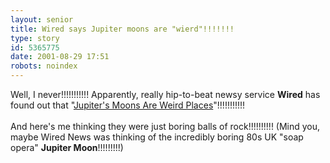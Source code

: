 ```yaml
---
layout: senior
title: Wired says Jupiter moons are "wierd"!!!!!!!
type: story
id: 5365775
date: 2001-08-29 17:51
robots: noindex
---
```

Well, I never!!!!!!!!!!! Apparently, really hip-to-beat newsy service <b>Wired</b> has found out that "<a href="http://www.wired.com/news/technology/0,1282,46271,00.html">Jupiter's Moons Are Weird Places</a>"!!!!!!!!!!!<br/> <br/>And here's me thinking they were just boring balls of rock!!!!!!!!!! (Mind you, maybe Wired News was thinking of the incredibly boring 80s UK "soap opera" <b>Jupiter Moon</b>!!!!!!!!!)